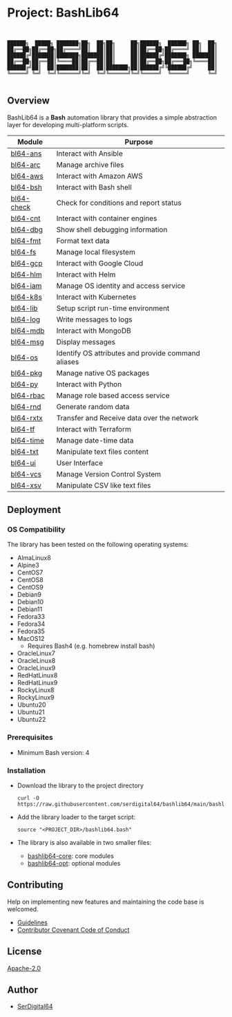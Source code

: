 # Project: BashLib64

```shell linenums="0"


██████╗  █████╗ ███████╗██╗  ██╗██╗     ██╗██████╗  ██████╗ ██╗  ██╗
██╔══██╗██╔══██╗██╔════╝██║  ██║██║     ██║██╔══██╗██╔════╝ ██║  ██║
██████╔╝███████║███████╗███████║██║     ██║██████╔╝███████╗ ███████║
██╔══██╗██╔══██║╚════██║██╔══██║██║     ██║██╔══██╗██╔═══██╗╚════██║
██████╔╝██║  ██║███████║██║  ██║███████╗██║██████╔╝╚██████╔╝     ██║
╚═════╝ ╚═╝  ╚═╝╚══════╝╚═╝  ╚═╝╚══════╝╚═╝╚═════╝  ╚═════╝      ╚═╝


```

## Overview

BashLib64 is a **Bash** automation library that provides a simple abstraction layer for developing multi-platform scripts.

| Module                                                             | Purpose                                            |
| ------------------------------------------------------------------ | -------------------------------------------------- |
| [bl64-ans](https://serdigital64.github.io/bashlib64/bl64-ans/)     | Interact with Ansible                              |
| [bl64-arc](https://serdigital64.github.io/bashlib64/bl64-arc/)     | Manage archive files                               |
| [bl64-aws](https://serdigital64.github.io/bashlib64/bl64-aws/)     | Interact with Amazon AWS                           |
| [bl64-bsh](https://serdigital64.github.io/bashlib64/bl64-bsh/)     | Interact with Bash shell                           |
| [bl64-check](https://serdigital64.github.io/bashlib64/bl64-check/) | Check for conditions and report status             |
| [bl64-cnt](https://serdigital64.github.io/bashlib64/bl64-cnt/)     | Interact with container engines                    |
| [bl64-dbg](https://serdigital64.github.io/bashlib64/bl64-dbg/)     | Show shell debugging information                   |
| [bl64-fmt](https://serdigital64.github.io/bashlib64/bl64-fmt/)     | Format text data                                   |
| [bl64-fs](https://serdigital64.github.io/bashlib64/bl64-fs/)       | Manage local filesystem                            |
| [bl64-gcp](https://serdigital64.github.io/bashlib64/bl64-gcp/)     | Interact with Google Cloud                         |
| [bl64-hlm](https://serdigital64.github.io/bashlib64/bl64-hlm/)     | Interact with Helm                                 |
| [bl64-iam](https://serdigital64.github.io/bashlib64/bl64-iam/)     | Manage OS identity and access service              |
| [bl64-k8s](https://serdigital64.github.io/bashlib64/bl64-k8s/)     | Interact with Kubernetes                           |
| [bl64-lib](https://serdigital64.github.io/bashlib64/bl64-lib/)     | Setup script run-time environment                  |
| [bl64-log](https://serdigital64.github.io/bashlib64/bl64-log/)     | Write messages to logs                             |
| [bl64-mdb](https://serdigital64.github.io/bashlib64/bl64-mdb/)     | Interact with MongoDB                              |
| [bl64-msg](https://serdigital64.github.io/bashlib64/bl64-msg/)     | Display messages                                   |
| [bl64-os](https://serdigital64.github.io/bashlib64/bl64-os/)       | Identify OS attributes and provide command aliases |
| [bl64-pkg](https://serdigital64.github.io/bashlib64/bl64-pkg/)     | Manage native OS packages                          |
| [bl64-py](https://serdigital64.github.io/bashlib64/bl64-py/)       | Interact with Python                               |
| [bl64-rbac](https://serdigital64.github.io/bashlib64/bl64-rbac/)   | Manage role based access service                   |
| [bl64-rnd](https://serdigital64.github.io/bashlib64/bl64-rnd/)     | Generate random data                               |
| [bl64-rxtx](https://serdigital64.github.io/bashlib64/bl64-rxtx/)   | Transfer and Receive data over the network         |
| [bl64-tf](https://serdigital64.github.io/bashlib64/bl64-tf/)       | Interact with Terraform                            |
| [bl64-time](https://serdigital64.github.io/bashlib64/bl64-time/)   | Manage date-time data                              |
| [bl64-txt](https://serdigital64.github.io/bashlib64/bl64-txt/)     | Manipulate text files content                      |
| [bl64-ui](https://serdigital64.github.io/bashlib64/bl64-ui/)       | User Interface                                     |
| [bl64-vcs](https://serdigital64.github.io/bashlib64/bl64-vcs/)     | Manage Version Control System                      |
| [bl64-xsv](https://serdigital64.github.io/bashlib64/bl64-xsv/)     | Manipulate CSV like text files                     |

## Deployment

### OS Compatibility

The library has been tested on the following operating systems:

- AlmaLinux8
- Alpine3
- CentOS7
- CentOS8
- CentOS9
- Debian9
- Debian10
- Debian11
- Fedora33
- Fedora34
- Fedora35
- MacOS12
  - Requires Bash4 (e.g. homebrew install bash)
- OracleLinux7
- OracleLinux8
- OracleLinux9
- RedHatLinux8
- RedHatLinux9
- RockyLinux8
- RockyLinux9
- Ubuntu20
- Ubuntu21
- Ubuntu22

### Prerequisites

- Minimum Bash version: 4

### Installation

- Download the library to the project directory

  ```shell
  curl -O https://raw.githubusercontent.com/serdigital64/bashlib64/main/bashlib64.bash
  ```

- Add the library loader to the target script:

  ```shell
  source "<PROJECT_DIR>/bashlib64.bash"
  ```

- The library is also available in two smaller files:
  - [bashlib64-core](https://raw.githubusercontent.com/serdigital64/bashlib64/main/bashlib64-core.bash): core modules
  - [bashlib64-opt](https://raw.githubusercontent.com/serdigital64/bashlib64/main/bashlib64-opt.bash): optional modules

## Contributing

Help on implementing new features and maintaining the code base is welcomed.

- [Guidelines](https://github.com/serdigital64/bashlib64/blob/main/CONTRIBUTING.md)
- [Contributor Covenant Code of Conduct](https://github.com/serdigital64/bashlib64/blob/main/CODE_OF_CONDUCT.md)

## License

[Apache-2.0](https://www.apache.org/licenses/LICENSE-2.0.txt)

## Author

- [SerDigital64](https://github.com/serdigital64)
